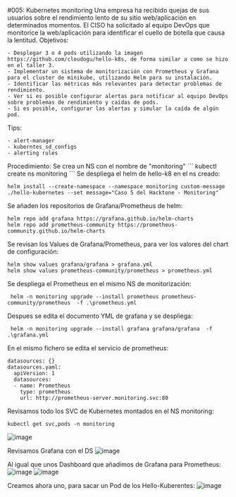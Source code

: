 #005: Kubernetes monitoring
Una empresa ha recibido quejas de sus usuarios sobre el rendimiento lento de su sitio web/aplicación en determinados momentos. El CISO ha solicitado al equipo DevOps que monitorice la web/aplicación para identificar el cuello de botella que causa la lentitud.
Objetivos:
```
- Desplegar 3 o 4 pods utilizando la imagen https://github.com/cloudogu/hello-k8s, de forma similar a como se hizo en el taller 3.
- Implementar un sistema de monitorización con Prometheus y Grafana para el cluster de minikube, utilizando Helm para su instalación.
- Identificar las métricas más relevantes para detectar problemas de rendimiento.
- Ver si es posible configurar alertas para notificar al equipo DevOps sobre problemas de rendimiento y caídas de pods.
- Si es posible, configurar las alertas y simular la caída de algún pod.
```
 
Tips:
```
- alert-manager
- kuberntes_sd_configs
- alerting rules
```

Procedimiento:
Se crea un NS con el nombre de "monitoring"
´´´
kubectl create ns monitoring
´´´
Se despliega el helm de hello-k8 en el ns creado:
```
helm install --create-namespace --namespace monitoring custom-message ./hello-kubernetes --set message="Caso 5 del Hacktone - Monitoring"
```

Se añaden los repositorios de Grafana/Prometheus de helm:
```
helm repo add grafana https://grafana.github.io/helm-charts
helm repo add prometheus-community https://prometheus-community.github.io/helm-charts
```

Se revisan los Values de Grafana/Prometheus, para ver los valores del chart de configuración:
```
helm show values grafana/grafana > grafana.yml
helm show values prometheus-community/prometheus > prometheus.yml
```

Se despliega el Prometheus en el mismo NS de monitorización:
```
 helm -n monitoring upgrade --install prometheus prometheus-community/prometheus  -f .\prometheus.yml
```

Despues se edita el documento YML de grafana y se despliega:
```
 helm -n monitoring upgrade --install grafana grafana/grafana  -f .\grafana.yml
```

En el mismo fichero se edita el servicio de prometheus:
```
datasources: {}
datasources.yaml:
  apiVersion: 1
  datasources:
  - name: Prometheus
    type: prometheus
    url: http://prometheus-server.monitoring.svc:80

```

Revisamos todo los SVC de Kubernetes montados en el NS monitoring:
```
kubectl get svc,pods -n monitoring

```
![image](https://github.com/robbyq92/hacktone5/assets/49034238/de7bb32b-8ae3-436e-8b95-4d46bcfa84dc)

Revisamos Grafana con el DS
![image](https://github.com/robbyq92/hacktone5/assets/49034238/ba9a93c8-2e3f-4b0c-a916-54d4494d0c0b)

Al igual que unos Dashboard que añadimos de Grafana para Prometheus:
![image](https://github.com/robbyq92/hacktone5/assets/49034238/5503c18b-915b-4bec-823f-0f48466ad932)
![image](https://github.com/robbyq92/hacktone5/assets/49034238/a7740bdd-4f3a-4d7b-909a-4383c9b292c8)


Creamos ahora uno, para sacar un Pod de los Hello-Kuberentes:
![image](https://github.com/robbyq92/hacktone5/assets/49034238/04119423-d314-4326-ad1c-78e2310be1bd)


